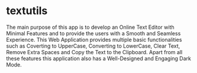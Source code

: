 # textutils
The main purpose of this app is to develop an Online Text Editor with Minimal Features and to provide the users with a Smooth and Seamless Experience. This Web Application provides multiple basic functionalities such as Coverting to UpperCase, Converting to LowerCase, Clear Text, Remove Extra Spaces and Copy the Text to the Clipboard. Apart from all these features this application also has a Well-Designed and Engaging Dark Mode.
